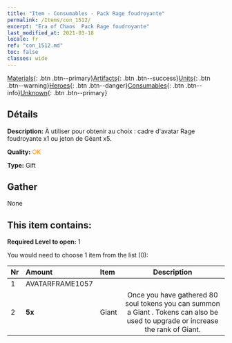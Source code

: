 ```yaml
---
title: "Item - Consumables - Pack Rage foudroyante"
permalink: /Items/con_1512/
excerpt: "Era of Chaos  Pack Rage foudroyante"
last_modified_at: 2021-03-18
locale: fr
ref: "con_1512.md"
toc: false
classes: wide
---
```

 [Materials](/fr/Items/){: .btn .btn--primary}[Artifacts](/fr/Items/Artifacts/){: .btn .btn--success}[Units](/fr/Items/Units/){: .btn .btn--warning}[Heroes](/fr/Items/Heroes/){: .btn .btn--danger}[Consumables](/fr/Items/Consumables/){: .btn .btn--info}[Unknown](/fr/Items/Unknown/){: .btn .btn--primary}

## Détails
 **Description:** À utiliser pour obtenir au choix : cadre d'avatar Rage foudroyante x1 ou jeton de Géant x5.

 **Quality:** <span style="color: #FF8C00">OK</span>

 **Type:** Gift

## Gather

  None

## This item contains:

 **Required Level to open:** 1

 You would need to choose 1 item from the list (0):

  | Nr | Amount |     Item    | Description |
  |:---|:-------|:------------|:-----------:|
  | 1 | AVATARFRAME1057 | 
  | 2 |  **5x** | Giant  | Once you have gathered 80 soul tokens you can summon a Giant . Tokens can also be used to upgrade or increase the rank of Giant.  | 

